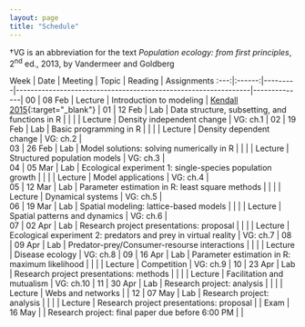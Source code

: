 ```yaml
---
layout: page
title: "Schedule"
---
```


<style>
.content {
  padding-top:    4rem;
  padding-bottom: 4rem;
}

@media (min-width: 48em) {
  .content {
    max-width: 50rem;
    margin-left: 20rem;
    margin-right: 2rem;
  }
}

@media (min-width: 64em) {
  .content {
    margin-left: 22rem;
    margin-right: 4rem;
  }
}
</style>

&#8224;VG is an abbreviation for the text *Population ecology: from first principles*, 2<sup>nd</sup> ed., 2013, by Vandermeer and Goldberg

Week |  Date  | Meeting |     Topic                                                      | Reading      | Assignments 
:---:|:------:|---------|----------------------------------------------------------------|--------------|
00   | 08 Feb | Lecture | Introduction to modeling                                       | [Kendall 2015](http://onlinelibrary.wiley.com/doi/10.1890/14-2080.1/abstract){:target="_blank"} |
01   | 12 Feb |   Lab   | Data structure, subsetting, and functions in R                 |              |
     |        | Lecture | Density independent change                                     | VG: ch.1     | 
02   | 19 Feb |   Lab   | Basic programming in R                                         |              |
     |        | Lecture | Density dependent change                                       | VG: ch.2     |  
03   | 26 Feb |   Lab   | Model solutions: solving numerically in R                      |              |
     |        | Lecture | Structured population models                                   | VG: ch.3     |  
04   | 05 Mar |   Lab   | Ecological experiment 1: single-species population growth      |              |
     |        | Lecture | Model applications                                             | VG: ch.4     |  
05   | 12 Mar |   Lab   | Parameter estimation in R: least square methods                |              |
     |        | Lecture | Dynamical systems                                              | VG: ch.5     |  
06   | 19 Mar |   Lab   | Spatial modeling: lattice-based models                         |              |
     |        | Lecture | Spatial patterns and dynamics                                  | VG: ch.6     |  
07   | 02 Apr |   Lab   | Research project presentations: proposal                       |              |
     |        | Lecture | Ecological experiment 2: predators and prey in virtual reality | VG: ch.7     |
08   | 09 Apr |   Lab   | Predator-prey/Consumer-resourse interactions                   |              |
     |        | Lecture | Disease ecology		           	                             | VG: ch.8     |
09   | 16 Apr |   Lab   | Parameter estimation in R: maximum likelihood                  |              |
     |        | Lecture | Competition  				                                     | VG: ch.9     |
10   | 23 Apr |   Lab   | Research project presentations: methods                        |              |
     |        | Lecture | Facilitation and mutualism                                     | VG: ch.10    |
11   | 30 Apr |   Lab   | Research project: analysis                                     |              |
     |        | Lecture | Webs and networks                        		                 |              |
12   | 07 May |   Lab   | Research project: analysis                                     |              |
     |        | Lecture | Research project presentations: proposal                       |              |
Exam | 16 May |         | Research project: final paper due before 6:00 PM               |              |